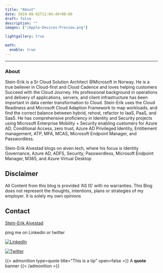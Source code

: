 ```yaml
---
title: "About"
date: 2019-08-02T11:04:49+08:00
draft: false
description: ""
images: ["/Apple-Devices-Preview.png"]

lightgallery: true

math:
  enable: true
---
```


---
### About



 Stein-Erik is a Sr Cloud Solution Architect @Microsoft in Norway. He is a true believer in Cloud-first and Cloud Cadence and loves helping customers Succeed with the Cloud Journey. His professional background in operations and delivery of applications, servers, and client infrastructure has been important in data center transformation to Cloud. Stein-Erik uses the Cloud Readiness and Microsoft Cloud Adaption Framework to map workloads, and find the correct balance between hybrid, rehost, refactor to IaaS, PaaS, and SaaS. He has comprehensive proficiency in Identity and Security projects using Microsoft Enterprise Mobility + Security enabling customers for Azure AD, Conditional Access, zero trust, Azure AD Privileged Identity, Entitlement management, ATP, MFA, MCAS, Microsoft Endpoint Manager, and Passwordless.

Stein-Erik Alvestad blogs on alven.tech, where his focus is Identity Governance, Azure AD, ADFS, Security, Passwordless, Microsoft Endpoint Manager, M365, and Azure Virtual Desktop

## Disclaimer

All Content from this blog is provided &#8216;AS IS&#8217; with no warranties. This Blog does not represent the thoughts, intentions, plans or strategies of my employer. It is solely my own opinions

## Contact

<script src="https://platform.linkedin.com/badges/js/profile.js" async defer type="text/javascript"></script>

<div class="badge-base LI-profile-badge" data-locale="en_US" data-size="medium" data-theme="light" data-type="VERTICAL" data-vanity="stein-erik-alvestad-71698530" data-version="v1"><a class="badge-base__link LI-simple-link" href="https://no.linkedin.com/in/stein-erik-alvestad-71698530?trk=profile-badge">Stein-Erik Alvestad</a></div>
              

ping me on Linkedin or twitter  

[![LinkedIn](https://img.shields.io/badge/LinkedIn-0077B5?style=for-the-badge&logo=linkedin&logoColor=white)](https://www.linkedin.com/in/stein-erik-alvestad-71698530/)

[![Twitter](https://img.shields.io/badge/Twitter-%231DA1F2.svg?style=for-the-badge&logo=Twitter&logoColor=white)](https://twitter.com/salvestad/)

{{< admonition type=quote title="This is a tip" open=false >}}
A **quote** banner
{{< /admonition >}}
